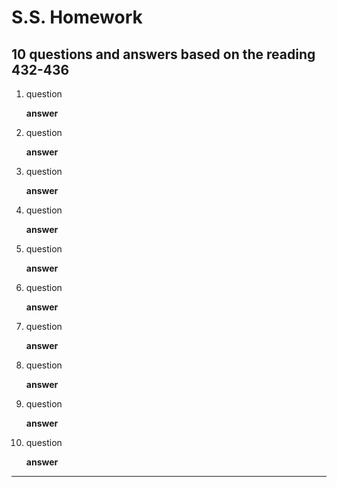 # S.S. Homework
## 10 questions and answers based on the reading 432-436

1. question

    **answer**

2. question

    **answer**

3. question

    **answer**

4. question

    **answer**

5. question

    **answer**

6. question

    **answer**

7. question

    **answer**

8. question

    **answer**

9. question

    **answer**

10. question

    **answer**

---